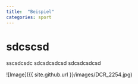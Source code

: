 ```yaml
---
title:  "Beispiel"
categories: sport
---
```

# sdcscsd
sscsdcsdc
sdcsdcsdcsd
sdcsdcsdcsd

![Image]({{ site.github.url }}/images/DCR_2254.jpg)


